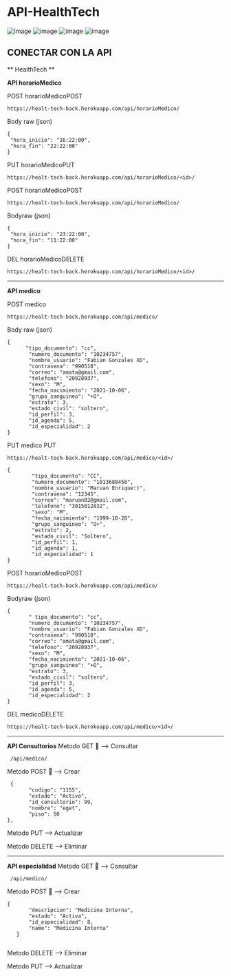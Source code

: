 
# API-HealthTech

![image](https://img.shields.io/github/downloads/TcNobo/TcNo-Acc-Switcher/total?color=%23AEEA7A&label=Django&logo=Django&logoColor=%23AEEA7A&style=for-the-badge)
![image](https://img.shields.io/badge/Git-F05032?style=for-the-badge&logo=git&logoColor=white)
![image](https://img.shields.io/badge/GitHub-100000?style=for-the-badge&logo=github&logoColor=white)
![image](https://img.shields.io/badge/Visual_Studio_Code-0078D4?style=for-the-badge&logo=visual%20studio%20code&logoColor=white)

## CONECTAR CON LA API
** HealthTech **

 **API horarioMedico**

 POST horarioMedicoPOST
 ```
https://healt-tech-back.herokuapp.com/api/horarioMedico/
 ```

Body raw (json)
 ```
{
  "hora_inicio": "16:22:00",
  "hora_fin": "22:22:00"
}
 ```

PUT horarioMedicoPUT
 ```
https://healt-tech-back.herokuapp.com/api/horarioMedico/<id>/
 ```


 POST horarioMedicoPOST
 ```
https://healt-tech-back.herokuapp.com/api/horarioMedico/
 ```

Bodyraw (json)
 ```
{
  "hora_inicio": "23:22:00",
  "hora_fin": "11:22:00"
}
 ```

DEL horarioMedicoDELETE
 ```
https://healt-tech-back.herokuapp.com/api/horarioMedico/<id>/
 ```
 -----------------------------------------------------
 **API medico**

 POST medico
 ```
https://healt-tech-back.herokuapp.com/api/medico/
 ```

Body raw (json)
 ```
{
       "tipo_documento": "cc",
        "numero_documento": "10234757",
        "nombre_usuario": "Fabian Gonzales XD",
        "contrasena": "990518",
        "correo": "amata@gmail.com",
        "telefono": "20928937",
        "sexo": "M",
        "fecha_nacimiento": "2021-10-06",
        "grupo_sanguineo": "+O",
        "estrato": 3,
        "estado_civil": "soltero",
        "id_perfil": 3,
        "id_agenda": 5,
        "id_especialidad": 2
}
 ```

PUT medico PUT
 ```
https://healt-tech-back.herokuapp.com/api/medico/<id>/
 ```
 ```
 {
         "tipo_documento": "CC",
         "numero_documento": "1013688458",
         "nombre_usuario": "Maruan Enrique:)",
         "contrasena": "12345",
         "correo": "maruan02@gmail.com",
         "telefono": "3015012832",
         "sexo": "M",
         "fecha_nacimiento": "1999-10-28",
         "grupo_sanguineo": "O+",
         "estrato": 2,
         "estado_civil": "Soltero",
         "id_perfil": 1,
         "id_agenda": 1,
         "id_especialidad": 1
 }
 ```

 POST horarioMedicoPOST
 ```
https://healt-tech-back.herokuapp.com/api/medico/
 ```

Bodyraw (json)
 ```
{
        " tipo_documento": "cc",
        "numero_documento": "10234757",
        "nombre_usuario": "Fabian Gonzales XD",
        "contrasena": "990518",
        "correo": "amata@gmail.com",
        "telefono": "20928937",
        "sexo": "M",
        "fecha_nacimiento": "2021-10-06",
        "grupo_sanguineo": "+O",
        "estrato": 3,
        "estado_civil": "soltero",
        "id_perfil": 3,
        "id_agenda": 5,
        "id_especialidad": 2
}
 ```

DEL medicoDELETE
 ```
https://healt-tech-back.herokuapp.com/api/medico/<id>/
 ```
 
 -----------------------------------------------------
**API Consultorios**
 Metodo GET 🎈 --> Consultar
 ```
  /api/medico/
 ```
 Metodo POST 📃 --> Crear
 ```
  {
        "codigo": "1155",
        "estado": "Activo",
        "id_consultorio": 99,
        "nombre": "eget",
        "piso": 50
},
  ```

 Metodo  PUT    --> Actualizar

 Metodo DELETE  --> Eliminar

 -----------------------------------------------------
**API especialidad**
 Metodo GET 🎈 --> Consultar
 ```
  /api/medico/
 ```
 Metodo POST 📃 --> Crear
 ```
{
        "descripcion": "Medicina Interna",
        "estado": "Activa",
        "id_especialidad": 8,
        "name": "Medicina Interna"
    }


  ```
Metodo DELETE  --> Eliminar

Metodo  PUT    --> Actualizar
